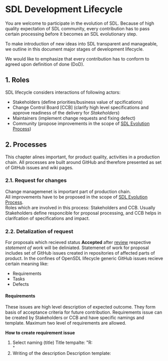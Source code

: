 # SDL Development Lifecycle

You are welcome to participate in the evolution of SDL. Because of high quality expectation of SDL community, every contribution has to pass certain processing before it becomes an SDL evolutionary step.

To make introduction of new ideas into SDL transparent and manageable, we outline in this document major stages of development lifecycle.

We would like to emphasize that every contribution has to conform to agreed upon definition of done (DoD).

## 1. Roles

SDL lifecycle considers interactions of following actors:

- Stakeholders  (define priorities/business value of spcifications)
- Change Control Board [CCB] (clarify high level specifications and approve readiness of the delivery for *Stakeholders*)
- Maintainers  (implement change requests and fixing defect)
- Community  (propose improvements in the scope of [SDL Evolution Process][SDL-EP])

## 2. Processes

This chapter alines important, for product quality, activities in a production chain.
All processes are built around GitHub and therefore presented as set of GitHub issues and wiki pages.

### 2.1. Request for changes

Change managemenet is important part of production chain.<br>
All improvements have to be proposed in the scope of [SDL Evolution Process][SDL-EP].<br>
Roles which are involved in this process: Stakeholders and CCB.
Usually Stakeholders define responcible for proposal processing, and CCB helps in clarifcation of specifications and impact.

### 2.2. Detalization of request

For proposals which recieved status **Accepted** after [review][SDL-EP] respective *statement of work* will be deliniated.
Statemenet of work for proposal includes set of GitHub issues created in repositories of affected parts of product.
In the confines of OpenSDL lifecycle generic GitHub issues recieve certain meaning like:
- Requirements
- Tasks
- Defects

#### **Requirements**
These issues are high level description of expected outcome.
They form basis of acceptance criteria for future contribution.
Requirements issue can be created by Stakeholders or CCB and have specific namings and template.
Maximum two level of requirements are allowed.



**How to create requirement issue**
1. Select naming (title)
Title tempalte: "R<number>:<summary>"
2. Writing of the description
Description template:
>
>
>

[SDL-EP]: https://github.com/smartdevicelink/sdl_evolution/blob/master/process.md
